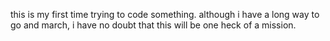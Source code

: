 this is my first time trying to code something. although i have a long way to go and march, i have no doubt that this will be one heck of a mission.
